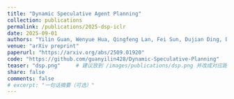 ```yaml
---
title: "Dynamic Speculative Agent Planning"
collection: publications
permalink: /publications/2025-dsp-iclr
date: 2025-09-01
authors: "Yilin Guan, Wenyue Hua, Qingfeng Lan, Fei Sun, Dujian Ding, Devang Acharya, Chi Wang, William Yang Wang"
venue: "arXiv preprint"
paperurl: "https://arxiv.org/abs/2509.01920"
code: "https://github.com/guanyilin428/Dynamic-Speculative-Planning"
teaser: "dsp.png"     # 建议放到 /images/publications/dsp.png 并改成对应路径
share: false
comments: false
# excerpt: "一句话摘要（可选）"
---
```

